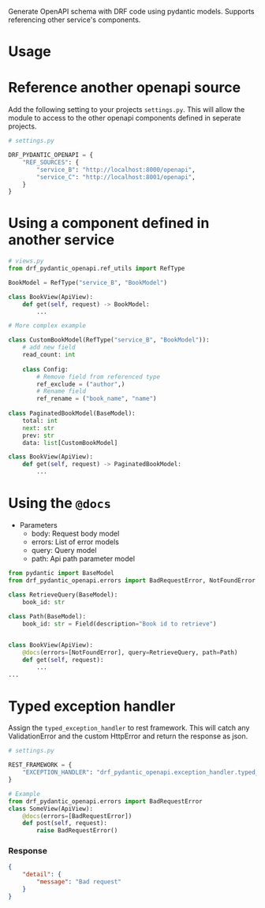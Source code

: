Generate OpenAPI schema with DRF code using pydantic models. Supports referencing other service's components.

# Usage

# Reference another openapi source

Add the following setting to your projects `settings.py`. This will allow the module to access to the other openapi components defined in seperate projects.
```python
# settings.py

DRF_PYDANTIC_OPENAPI = {
    "REF_SOURCES": {
        "service_B": "http://localhost:8000/openapi",
        "service_C": "http://localhost:8001/openapi",
    }
}
```

# Using a component defined in another service

```python
# views.py
from drf_pydantic_openapi.ref_utils import RefType

BookModel = RefType("service_B", "BookModel")

class BookView(ApiView):
    def get(self, request) -> BookModel:
        ...

# More complex example

class CustomBookModel(RefType("service_B", "BookModel")):
    # add new field
    read_count: int
    
    class Config:
        # Remove field from referenced type
        ref_exclude = ("author",)
        # Rename field
        ref_rename = ("book_name", "name")
        
class PaginatedBookModel(BaseModel):
    total: int
    next: str
    prev: str
    data: list[CustomBookModel]

class BookView(ApiView):
    def get(self, request) -> PaginatedBookModel:
        ...
```

# Using the `@docs`

- Parameters
    - body: Request body model
    - errors: List of error models
    - query: Query model
    - path: Api path parameter model
    
```python
from pydantic import BaseModel
from drf_pydantic_openapi.errors import BadRequestError, NotFoundError

class RetrieveQuery(BaseModel):
    book_id: str
    
class Path(BaseModel):
    book_id: str = Field(description="Book id to retrieve")


class BookView(ApiView):
    @docs(errors=[NotFoundError], query=RetrieveQuery, path=Path)
    def get(self, request):
        ...
...
```

# Typed exception handler

Assign the `typed_exception_handler` to rest framework. This will catch any ValidationError and the custom HttpError and return the response as json.
```python
# settings.py

REST_FRAMEWORK = {
    "EXCEPTION_HANDLER": "drf_pydantic_openapi.exception_handler.typed_exception_handler"
}


```


```python
# Example
from drf_pydantic_openapi.errors import BadRequestError
class SomeView(ApiView):
    @docs(errors=[BadRequestError])
    def post(self, request):
        raise BadRequestError()

```

###  Response
```json
{
	"detail": {
		"message": "Bad request"
	}
}
```